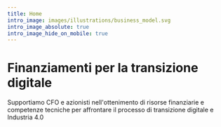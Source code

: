 ```yaml
---
title: Home
intro_image: images/illustrations/business_model.svg
intro_image_absolute: true
intro_image_hide_on_mobile: true
---
```

# Finanziamenti per la transizione digitale 

Supportiamo CFO e azionisti nell'ottenimento di risorse finanziarie e competenze tecniche per affrontare il processo di transizione digitale e Industria 4.0